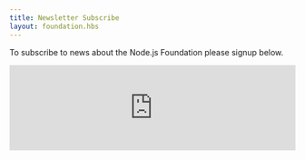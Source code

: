 ```yaml
---
title: Newsletter Subscribe
layout: foundation.hbs
---
```


To subscribe to news about the Node.js Foundation please signup below.

<iframe src="https://go.pardot.com/l/6342/2015-09-15/2sgqpp" width="100%" max-height="500" type="text/html" frameborder="0" allowTransparency="true" style="border: 0"></iframe>
